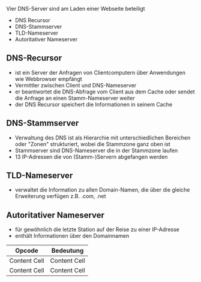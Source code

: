 Vier DNS-Server sind am Laden einer Webseite beteiligt
- DNS Recursor
- DNS-Stammserver
- TLD-Nameserver
- Autoritativer Nameserver 

## DNS-Recursor
- ist ein Server der Anfragen von Clientcomputern über Anwendungen wie Webbrowser empfängt
- Vermittler zwischen Client und DNS-Nameserver
- er beantwortet die DNS-Abfrage vom Client aus dem Cache oder sendet die Anfrage an einen Stamm-Nameserver weiter
- der DNS Recursor speichert die Informationen in seinem Cache 

## DNS-Stammserver
- Verwaltung des DNS ist als Hierarchie mit unterschiedlichen Bereichen oder "Zonen" strukturiert, wobei die Stammzone 
ganz oben ist
- Stammserver sind DNS-Nameserver die in der Stammzone laufen
- 13 IP-Adressen die von (Stamm-)Servern abgefangen werden 

## TLD-Nameserver
- verwaltet die Information zu allen Domain-Namen, die über die gleiche Erweiterung verfügen z.B. .com, .net

## Autoritativer Nameserver
- für gewöhnlich die letzte Station auf der Reise zu einer IP-Adresse
- enthält Informationen über den Domainnamen


| Opcode        | Bedeutung     |
| ------------- | ------------- |
| Content Cell  | Content Cell  |
| Content Cell  | Content Cell  |
